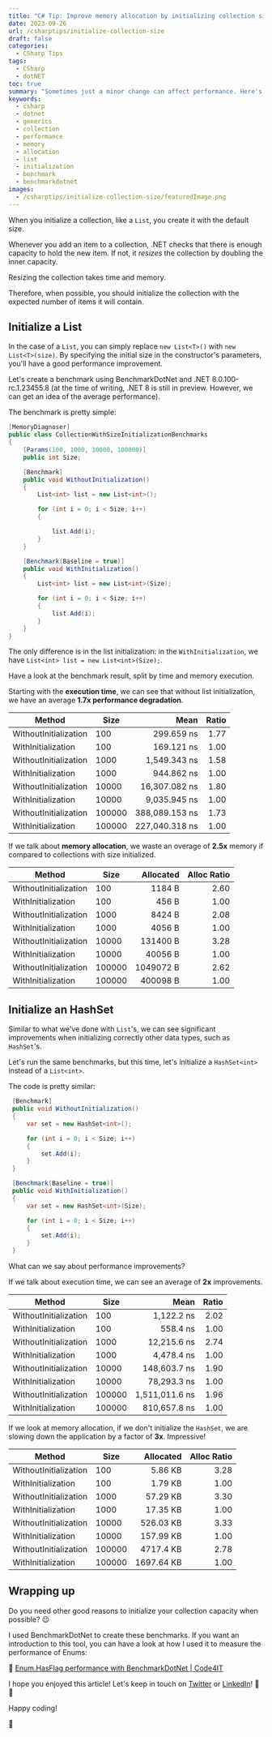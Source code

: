 ```yaml
---
title: "C# Tip: Improve memory allocation by initializing collection size"
date: 2023-09-26
url: /csharptips/initialize-collection-size
draft: false
categories:
  - CSharp Tips
tags:
  - CSharp
  - dotNET
toc: true
summary: "Sometimes just a minor change can affect performance. Here's a simple trick: initialize your collections by specifying the initial size!"
keywords:
  - csharp
  - dotnet
  - generics
  - collection
  - performance
  - memory
  - allocation
  - list
  - initialization
  - benchmark
  - benchmarkdotnet
images:
  - /csharptips/initialize-collection-size/featuredImage.png
---
```


When you initialize a collection, like a `List`, you create it with the default size.

Whenever you add an item to a collection, .NET checks that there is enough capacity to hold the new item. If not, it _resizes_ the collection by doubling the inner capacity.

Resizing the collection takes time and memory.

Therefore, when possible, you should initialize the collection with the expected number of items it will contain.

## Initialize a List

In the case of a `List`, you can simply replace `new List<T>()` with `new List<T>(size)`. By specifying the initial size in the constructor's parameters, you'll have a good performance improvement.

Let's create a benchmark using BenchmarkDotNet and .NET 8.0.100-rc.1.23455.8 (at the time of writing, .NET 8 is still in preview. However, we can get an idea of the average performance).

The benchmark is pretty simple:

```cs
[MemoryDiagnoser]
public class CollectionWithSizeInitializationBenchmarks
{
    [Params(100, 1000, 10000, 100000)]
    public int Size;

    [Benchmark]
    public void WithoutInitialization()
    {
        List<int> list = new List<int>();

        for (int i = 0; i < Size; i++)
        {

            list.Add(i);
        }
    }

    [Benchmark(Baseline = true)]
    public void WithInitialization()
    {
        List<int> list = new List<int>(Size);

        for (int i = 0; i < Size; i++)
        {
            list.Add(i);
        }
    }
}
```

The only difference is in the list initialization: in the `WithInitialization`, we have `List<int> list = new List<int>(Size);`.

Have a look at the benchmark result, split by time and memory execution.

Starting with the **execution time**, we can see that without list initialization, we have an average **1.7x performance degradation**.

| Method                | Size   |           Mean | Ratio |
| --------------------- | ------ | -------------: | ----: |
| WithoutInitialization | 100    |     299.659 ns |  1.77 |
| WithInitialization    | 100    |     169.121 ns |  1.00 |
| WithoutInitialization | 1000   |   1,549.343 ns |  1.58 |
| WithInitialization    | 1000   |     944.862 ns |  1.00 |
| WithoutInitialization | 10000  |  16,307.082 ns |  1.80 |
| WithInitialization    | 10000  |   9,035.945 ns |  1.00 |
| WithoutInitialization | 100000 | 388,089.153 ns |  1.73 |
| WithInitialization    | 100000 | 227,040.318 ns |  1.00 |

If we talk about **memory allocation**, we waste an overage of **2.5x** memory if compared to collections with size initialized.

| Method                | Size   | Allocated | Alloc Ratio |
| --------------------- | ------ | --------: | ----------: |
| WithoutInitialization | 100    |    1184 B |        2.60 |
| WithInitialization    | 100    |     456 B |        1.00 |
| WithoutInitialization | 1000   |    8424 B |        2.08 |
| WithInitialization    | 1000   |    4056 B |        1.00 |
| WithoutInitialization | 10000  |  131400 B |        3.28 |
| WithInitialization    | 10000  |   40056 B |        1.00 |
| WithoutInitialization | 100000 | 1049072 B |        2.62 |
| WithInitialization    | 100000 |  400098 B |        1.00 |

## Initialize an HashSet

Similar to what we've done with `List`'s, we can see significant improvements when initializing correctly other data types, such as `HashSet`'s.

Let's run the same benchmarks, but this time, let's initialize a `HashSet<int>` instead of a `List<int>`.

The code is pretty similar:

```cs
 [Benchmark]
 public void WithoutInitialization()
 {
     var set = new HashSet<int>();

     for (int i = 0; i < Size; i++)
     {
         set.Add(i);
     }
 }

 [Benchmark(Baseline = true)]
 public void WithInitialization()
 {
     var set = new HashSet<int>(Size);

     for (int i = 0; i < Size; i++)
     {
         set.Add(i);
     }
 }
```

What can we say about performance improvements?

If we talk about execution time, we can see an average of **2x** improvements.

| Method                | Size   |           Mean | Ratio |
| --------------------- | ------ | -------------: | ----: |
| WithoutInitialization | 100    |     1,122.2 ns |  2.02 |
| WithInitialization    | 100    |       558.4 ns |  1.00 |
| WithoutInitialization | 1000   |    12,215.6 ns |  2.74 |
| WithInitialization    | 1000   |     4,478.4 ns |  1.00 |
| WithoutInitialization | 10000  |   148,603.7 ns |  1.90 |
| WithInitialization    | 10000  |    78,293.3 ns |  1.00 |
| WithoutInitialization | 100000 | 1,511,011.6 ns |  1.96 |
| WithInitialization    | 100000 |   810,657.8 ns |  1.00 |

If we look at memory allocation, if we don't initialize the `HashSet`, we are slowing down the application by a factor of **3x**. Impressive!

| Method                | Size   |  Allocated | Alloc Ratio |
| --------------------- | ------ | ---------: | ----------: |
| WithoutInitialization | 100    |    5.86 KB |        3.28 |
| WithInitialization    | 100    |    1.79 KB |        1.00 |
| WithoutInitialization | 1000   |   57.29 KB |        3.30 |
| WithInitialization    | 1000   |   17.35 KB |        1.00 |
| WithoutInitialization | 10000  |  526.03 KB |        3.33 |
| WithInitialization    | 10000  |  157.99 KB |        1.00 |
| WithoutInitialization | 100000 |  4717.4 KB |        2.78 |
| WithInitialization    | 100000 | 1697.64 KB |        1.00 |

## Wrapping up

Do you need other good reasons to initialize your collection capacity when possible? 😉

I used BenchmarkDotNet to create these benchmarks. If you want an introduction to this tool, you can have a look at how I used it to measure the performance of Enums:

🔗 [Enum.HasFlag performance with BenchmarkDotNet | Code4IT](https://www.code4it.dev/blog/hasflag-performance-benchmarkdotnet/)

I hope you enjoyed this article! Let's keep in touch on [Twitter](https://twitter.com/BelloneDavide) or [LinkedIn](https://www.linkedin.com/in/BelloneDavide/)! 🤜🤛

Happy coding!

🐧
